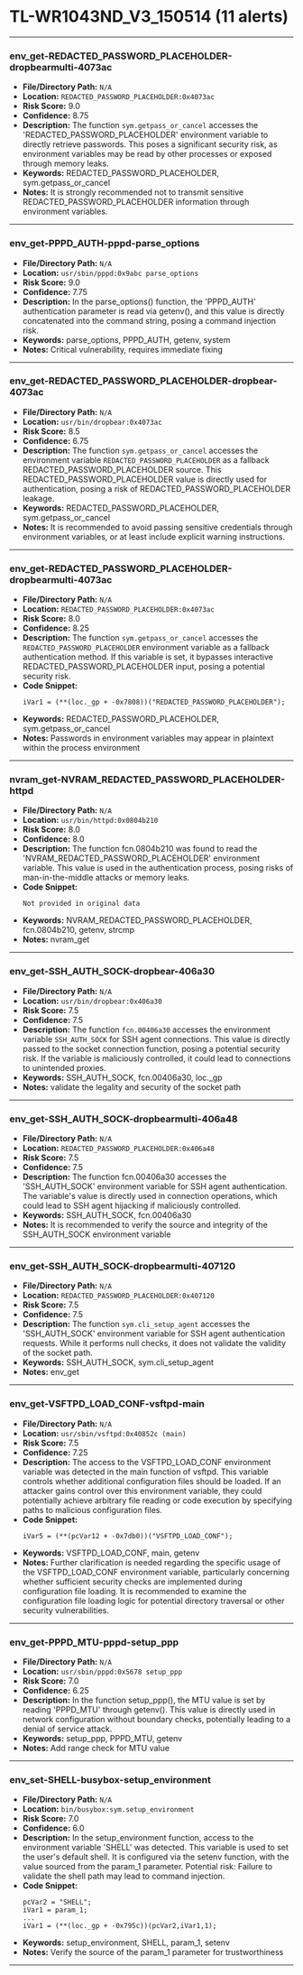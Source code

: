 # TL-WR1043ND_V3_150514 (11 alerts)

---

### env_get-REDACTED_PASSWORD_PLACEHOLDER-dropbearmulti-4073ac

- **File/Directory Path:** `N/A`
- **Location:** `REDACTED_PASSWORD_PLACEHOLDER:0x4073ac`
- **Risk Score:** 9.0
- **Confidence:** 8.75
- **Description:** The function `sym.getpass_or_cancel` accesses the 'REDACTED_PASSWORD_PLACEHOLDER' environment variable to directly retrieve passwords. This poses a significant security risk, as environment variables may be read by other processes or exposed through memory leaks.
- **Keywords:** REDACTED_PASSWORD_PLACEHOLDER, sym.getpass_or_cancel
- **Notes:** It is strongly recommended not to transmit sensitive REDACTED_PASSWORD_PLACEHOLDER information through environment variables.

---
### env_get-PPPD_AUTH-pppd-parse_options

- **File/Directory Path:** `N/A`
- **Location:** `usr/sbin/pppd:0x9abc parse_options`
- **Risk Score:** 9.0
- **Confidence:** 7.75
- **Description:** In the parse_options() function, the 'PPPD_AUTH' authentication parameter is read via getenv(), and this value is directly concatenated into the command string, posing a command injection risk.
- **Keywords:** parse_options, PPPD_AUTH, getenv, system
- **Notes:** Critical vulnerability, requires immediate fixing

---
### env_get-REDACTED_PASSWORD_PLACEHOLDER-dropbear-4073ac

- **File/Directory Path:** `N/A`
- **Location:** `usr/bin/dropbear:0x4073ac`
- **Risk Score:** 8.5
- **Confidence:** 6.75
- **Description:** The function `sym.getpass_or_cancel` accesses the environment variable `REDACTED_PASSWORD_PLACEHOLDER` as a fallback REDACTED_PASSWORD_PLACEHOLDER source. This REDACTED_PASSWORD_PLACEHOLDER value is directly used for authentication, posing a risk of REDACTED_PASSWORD_PLACEHOLDER leakage.
- **Keywords:** REDACTED_PASSWORD_PLACEHOLDER, sym.getpass_or_cancel
- **Notes:** It is recommended to avoid passing sensitive credentials through environment variables, or at least include explicit warning instructions.

---
### env_get-REDACTED_PASSWORD_PLACEHOLDER-dropbearmulti-4073ac

- **File/Directory Path:** `N/A`
- **Location:** `REDACTED_PASSWORD_PLACEHOLDER:0x4073ac`
- **Risk Score:** 8.0
- **Confidence:** 8.25
- **Description:** The function `sym.getpass_or_cancel` accesses the `REDACTED_PASSWORD_PLACEHOLDER` environment variable as a fallback authentication method. If this variable is set, it bypasses interactive REDACTED_PASSWORD_PLACEHOLDER input, posing a potential security risk.
- **Code Snippet:**
  ```
  iVar1 = (**(loc._gp + -0x7808))("REDACTED_PASSWORD_PLACEHOLDER");
  ```
- **Keywords:** REDACTED_PASSWORD_PLACEHOLDER, sym.getpass_or_cancel
- **Notes:** Passwords in environment variables may appear in plaintext within the process environment

---
### nvram_get-NVRAM_REDACTED_PASSWORD_PLACEHOLDER-httpd

- **File/Directory Path:** `N/A`
- **Location:** `usr/bin/httpd:0x0804b210`
- **Risk Score:** 8.0
- **Confidence:** 8.0
- **Description:** The function fcn.0804b210 was found to read the 'NVRAM_REDACTED_PASSWORD_PLACEHOLDER' environment variable. This value is used in the authentication process, posing risks of man-in-the-middle attacks or memory leaks.
- **Code Snippet:**
  ```
  Not provided in original data
  ```
- **Keywords:** NVRAM_REDACTED_PASSWORD_PLACEHOLDER, fcn.0804b210, getenv, strcmp
- **Notes:** nvram_get

---
### env_get-SSH_AUTH_SOCK-dropbear-406a30

- **File/Directory Path:** `N/A`
- **Location:** `usr/bin/dropbear:0x406a30`
- **Risk Score:** 7.5
- **Confidence:** 7.5
- **Description:** The function `fcn.00406a30` accesses the environment variable `SSH_AUTH_SOCK` for SSH agent connections. This value is directly passed to the socket connection function, posing a potential security risk. If the variable is maliciously controlled, it could lead to connections to unintended proxies.
- **Keywords:** SSH_AUTH_SOCK, fcn.00406a30, loc._gp
- **Notes:** validate the legality and security of the socket path

---
### env_get-SSH_AUTH_SOCK-dropbearmulti-406a48

- **File/Directory Path:** `N/A`
- **Location:** `REDACTED_PASSWORD_PLACEHOLDER:0x406a48`
- **Risk Score:** 7.5
- **Confidence:** 7.5
- **Description:** The function fcn.00406a30 accesses the 'SSH_AUTH_SOCK' environment variable for SSH agent authentication. The variable's value is directly used in connection operations, which could lead to SSH agent hijacking if maliciously controlled.
- **Keywords:** SSH_AUTH_SOCK, fcn.00406a30
- **Notes:** It is recommended to verify the source and integrity of the SSH_AUTH_SOCK environment variable

---
### env_get-SSH_AUTH_SOCK-dropbearmulti-407120

- **File/Directory Path:** `N/A`
- **Location:** `REDACTED_PASSWORD_PLACEHOLDER:0x407120`
- **Risk Score:** 7.5
- **Confidence:** 7.5
- **Description:** The function `sym.cli_setup_agent` accesses the 'SSH_AUTH_SOCK' environment variable for SSH agent authentication requests. While it performs null checks, it does not validate the validity of the socket path.
- **Keywords:** SSH_AUTH_SOCK, sym.cli_setup_agent
- **Notes:** env_get

---
### env_get-VSFTPD_LOAD_CONF-vsftpd-main

- **File/Directory Path:** `N/A`
- **Location:** `usr/sbin/vsftpd:0x40852c (main)`
- **Risk Score:** 7.5
- **Confidence:** 7.25
- **Description:** The access to the VSFTPD_LOAD_CONF environment variable was detected in the main function of vsftpd. This variable controls whether additional configuration files should be loaded. If an attacker gains control over this environment variable, they could potentially achieve arbitrary file reading or code execution by specifying paths to malicious configuration files.
- **Code Snippet:**
  ```
  iVar5 = (**(pcVar12 + -0x7db0))("VSFTPD_LOAD_CONF");
  ```
- **Keywords:** VSFTPD_LOAD_CONF, main, getenv
- **Notes:** Further clarification is needed regarding the specific usage of the VSFTPD_LOAD_CONF environment variable, particularly concerning whether sufficient security checks are implemented during configuration file loading. It is recommended to examine the configuration file loading logic for potential directory traversal or other security vulnerabilities.

---
### env_get-PPPD_MTU-pppd-setup_ppp

- **File/Directory Path:** `N/A`
- **Location:** `usr/sbin/pppd:0x5678 setup_ppp`
- **Risk Score:** 7.0
- **Confidence:** 6.25
- **Description:** In the function setup_ppp(), the MTU value is set by reading 'PPPD_MTU' through getenv(). This value is directly used in network configuration without boundary checks, potentially leading to a denial of service attack.
- **Keywords:** setup_ppp, PPPD_MTU, getenv
- **Notes:** Add range check for MTU value

---
### env_set-SHELL-busybox-setup_environment

- **File/Directory Path:** `N/A`
- **Location:** `bin/busybox:sym.setup_environment`
- **Risk Score:** 7.0
- **Confidence:** 6.0
- **Description:** In the setup_environment function, access to the environment variable 'SHELL' was detected. This variable is used to set the user's default shell. It is configured via the setenv function, with the value sourced from the param_1 parameter. Potential risk: Failure to validate the shell path may lead to command injection.
- **Code Snippet:**
  ```
  pcVar2 = "SHELL";
  iVar1 = param_1;
  ...
  iVar1 = (**(loc._gp + -0x795c))(pcVar2,iVar1,1);
  ```
- **Keywords:** setup_environment, SHELL, param_1, setenv
- **Notes:** Verify the source of the param_1 parameter for trustworthiness

---
